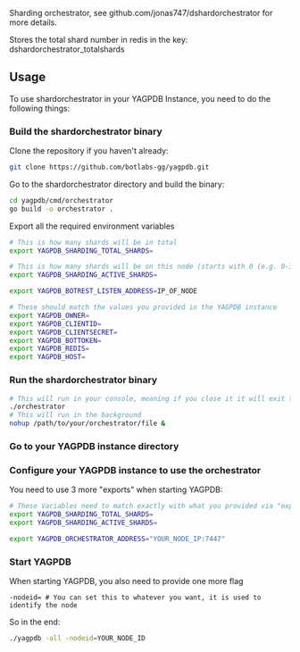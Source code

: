 Sharding orchestrator, see github.com/jonas747/dshardorchestrator for more details.

Stores the total shard number in redis in the key: dshardorchestrator_totalshards

## Usage

To use shardorchestrator in your YAGPDB Instance, you need to do the following things:

### Build the shardorchestrator binary

Clone the repository if you haven't already:
```bash
git clone https://github.com/botlabs-gg/yagpdb.git
```

Go to the shardorchestrator directory and build the binary:
```bash
cd yagpdb/cmd/orchestrator
go build -o orchestrator .
```

Export all the required environment variables
```bash
# This is how many shards will be in total
export YAGPDB_SHARDING_TOTAL_SHARDS=

# This is how many shards will be on this node (starts with 0 (e.g. 0-3)
export YAGPDB_SHARDING_ACTIVE_SHARDS=

export YAGPDB_BOTREST_LISTEN_ADDRESS=IP_OF_NODE

# These should match the values you provided in the YAGPDB instance
export YAGPDB_OWNER=
export YAGPDB_CLIENTID=
export YAGPDB_CLIENTSECRET=
export YAGPDB_BOTTOKEN=
export YAGPDB_REDIS=
export YAGPDB_HOST=
```

### Run the shardorchestrator binary

```bash
# This will run in your console, meaning if you close it it will exit the process
./orchestrator
# This will run in the background
nohup /path/to/your/orchestrator/file &
```

### Go to your YAGPDB instance directory

### Configure your YAGPDB instance to use the orchestrator
You need to use 3 more "exports" when starting YAGPDB:
```bash
# These Variables need to match exactly with what you provided via "export" to the shardorchestrator
export YAGPDB_SHARDING_TOTAL_SHARDS=
export YAGPDB_SHARDING_ACTIVE_SHARDS=

export YAGPDB_ORCHESTRATOR_ADDRESS="YOUR_NODE_IP:7447"
```

### Start YAGPDB
When starting YAGPDB, you also need to provide one more flag
```flag
-nodeid= # You can set this to whatever you want, it is used to identify the node
```

So in the end:
```bash
./yagpdb -all -nodeid=YOUR_NODE_ID
```